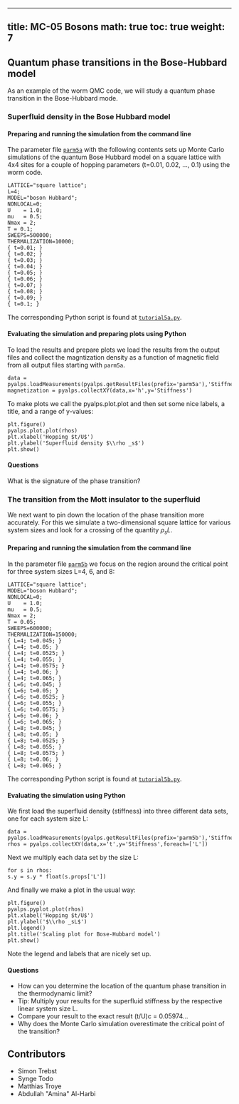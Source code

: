 
---
title: MC-05 Bosons
math: true
toc: true
weight: 7
---

## Quantum phase transitions in the Bose-Hubbard model

As an example of the worm QMC code, we will study a quantum phase transition in the Bose-Hubbard mode.

### Superfluid density in the Bose Hubbard model

#### Preparing and running the simulation from the command line

The parameter file <a href="../codes/mc-05-bosons/parm5a" download>`parm5a`</a> with the following contents sets up Monte Carlo simulations of the quantum Bose Hubbard model on a square lattice with 4x4 sites for a couple of hopping parameters (t=0.01, 0.02, ..., 0.1) using the worm code.

    LATTICE="square lattice";
    L=4;
    MODEL="boson Hubbard";
    NONLOCAL=0;
    U    = 1.0;
    mu   = 0.5;
    Nmax = 2;
    T = 0.1;
    SWEEPS=500000;
    THERMALIZATION=10000;
    { t=0.01; }
    { t=0.02; }
    { t=0.03; }
    { t=0.04; }
    { t=0.05; }
    { t=0.06; }
    { t=0.07; }
    { t=0.08; }
    { t=0.09; }
    { t=0.1; }

The corresponding Python script is found at <a href="../codes/mc-05-bosons/tutorial5a.py" download>`tutorial5a.py`</a>.

#### Evaluating the simulation and preparing plots using Python

To load the results and prepare plots we load the results from the output files and collect the magntization density as a function of magnetic field from all output files starting with `parm5a`.

    data = pyalps.loadMeasurements(pyalps.getResultFiles(prefix='parm5a'),'Stiffness')
    magnetization = pyalps.collectXY(data,x='h',y='Stiffness')

To make plots we call the pyalps.plot.plot and then set some nice labels, a title, and a range of y-values:

    plt.figure()
    pyalps.plot.plot(rhos)
    plt.xlabel('Hopping $t/U$')
    plt.ylabel('Superfluid density $\\rho _s$')
    plt.show()

#### Questions

What is the signature of the phase transition?

### The transition from the Mott insulator to the superfluid

We next want to pin down the location of the phase transition more accurately. For this we simulate a two-dimensional square lattice for various system sizes and look for a crossing of the quantity $\rho_s L$.

#### Preparing and running the simulation from the command line

In the parameter file <a href="../codes/mc-05-bosons/parm5b" download>`parm5b`</a> we focus on the region around the critical point for three system sizes L=4, 6, and 8:

    LATTICE="square lattice";
    MODEL="boson Hubbard";
    NONLOCAL=0;
    U    = 1.0;
    mu   = 0.5;
    Nmax = 2;
    T = 0.05;
    SWEEPS=600000;
    THERMALIZATION=150000;
    { L=4; t=0.045; }
    { L=4; t=0.05; }
    { L=4; t=0.0525; }
    { L=4; t=0.055; }
    { L=4; t=0.0575; }
    { L=4; t=0.06; }
    { L=4; t=0.065; }
    { L=6; t=0.045; }
    { L=6; t=0.05; }
    { L=6; t=0.0525; }
    { L=6; t=0.055; }
    { L=6; t=0.0575; }
    { L=6; t=0.06; }
    { L=6; t=0.065; }
    { L=8; t=0.045; }
    { L=8; t=0.05; }
    { L=8; t=0.0525; }
    { L=8; t=0.055; }
    { L=8; t=0.0575; }
    { L=8; t=0.06; }
    { L=8; t=0.065; }
    
The corresponding Python script is found at <a href="../codes/mc-05-bosons/tutorial5b.py" download>`tutorial5b.py`</a>.

#### Evaluating the simulation using Python

We first load the superfluid density (stiffness) into three different data sets, one for each system size L:

    data = pyalps.loadMeasurements(pyalps.getResultFiles(prefix='parm5b'),'Stiffness')
    rhos = pyalps.collectXY(data,x='t',y='Stiffness',foreach=['L'])

Next we multiply each data set by the size L:

    for s in rhos:
    s.y = s.y * float(s.props['L'])

And finally we make a plot in the usual way:

    plt.figure()
    pyalps.pyplot.plot(rhos)
    plt.xlabel('Hopping $t/U$')
    plt.ylabel('$\\rho _sL$')
    plt.legend()
    plt.title('Scaling plot for Bose-Hubbard model')
    plt.show()

Note the legend and labels that are nicely set up.

#### Questions

- How can you determine the location of the quantum phase transition in the thermodynamic limit?
- Tip: Multiply your results for the superfluid stiffness by the respective linear system size L.
- Compare your result to the exact result (t/U)c = 0.05974...
- Why does the Monte Carlo simulation overestimate the critical point of the transition?

## Contributors

- Simon Trebst
- Synge Todo
- Matthias Troye
- Abdullah "Amina" Al-Harbi

